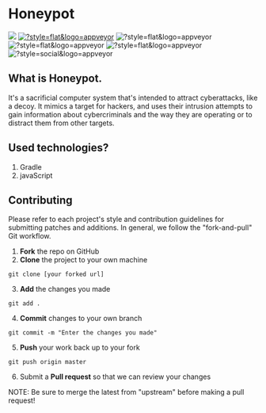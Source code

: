 # Honeypot
![](https://img.shields.io/badge/contributions-welcome-brightgreen.svg)
[![?style=flat&logo=appveyor](https://img.shields.io/badge/code%20style-standard-brightgreen.svg)](http://standardjs.com/)
![?style=flat&logo=appveyor](https://img.shields.io/github/issues/bsideup/honeypot)
![?style=flat&logo=appveyor](https://img.shields.io/github/forks/bsideup/honeypot)
![?style=flat&logo=appveyor](https://img.shields.io/github/stars/bsideup/honeypot)
![?style=social&logo=appveyor](https://img.shields.io/twitter/url?url=https%3A%2F%2Fgithub.com%2Fbsideup%2Fhoneypot)

## What is Honeypot.

It's a sacrificial computer system that's intended to attract cyberattacks, like a decoy. It mimics a target for hackers, and uses their intrusion attempts to gain information about cybercriminals and the way they are operating or to distract them from other targets.

## Used technologies?

1. Gradle
2. javaScript

Contributing
------------

Please refer to each project's style and contribution guidelines for submitting patches and additions. In general, we follow the "fork-and-pull" Git workflow.

 1. **Fork** the repo on GitHub
 2. **Clone** the project to your own machine
 ```
 git clone [your forked url]
 ```
 3. **Add** the changes you made
 ```
 git add .
 ```
 4. **Commit** changes to your own branch
 ```
 git commit -m "Enter the changes you made"
 ```
 5. **Push** your work back up to your fork
 ```
 git push origin master
 ```
 6. Submit a **Pull request** so that we can review your changes

NOTE: Be sure to merge the latest from "upstream" before making a pull request!

